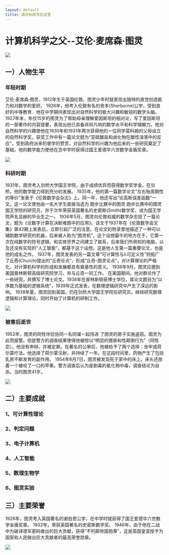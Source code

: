 ```yaml
---
layout: default
title: 请将标题写在这里
---
```


# 计算机科学之父--艾伦·麦席森·图灵

![](https://gss0.bdstatic.com/94o3dSag_xI4khGkpoWK1HF6hhy/baike/w%3D480/sign=60ed9db5573d26972ed3095565fbb24f/14ce36d3d539b600faf2afc8ef50352ac65cb795.jpg)

## 一）人物生平

### 年轻时期
艾伦·麦席森·图灵，1912年生于英国伦敦。图灵少年时就表现出独特的直觉创造能力和对数学的爱好。
1926年，他考入伦敦有名的舍本(Sherborne)公学，受到良好的中等教育．他在中学期间表现出对自然科学的极大兴趣和敏锐的数学头脑。
1927年末，年仅15岁的图灵为了帮助母亲理解爱因斯坦的相对论，写了爱因斯坦的一部著作的内容提要，表现出他已具备非同凡响的数学水平和科学理解力。他对自然科学的兴趣使他在1930年和1931年两次获得他的一位同学莫科姆的父母设立的自然科学奖，获奖工作中有一篇论文题为“亚硫酸盐和卤化物在酸性溶液中的反应”，受到政府派来的督学的赞赏，对自然科学的兴趣为他后来的一些研究奠定了基础，他的数学能力使他在念中学时获得过国王爱德华六世数学金盾奖章。

![](https://gss1.bdstatic.com/-vo3dSag_xI4khGkpoWK1HF6hhy/baike/s%3D220/sign=7dc7b9fba7efce1bee2bcfc89f51f3e8/d0c8a786c9177f3e8a21060070cf3bc79f3d56a2.jpg)

### 科研时期
1931年，图灵考入剑桥大学国王学院，由于成绩优异而获得数学奖学金。在剑桥，他的数学能力得到充分的发展。
1935年，他的第一篇数学论文“左右殆周期性的等价”发表于《伦敦数学会杂志》上。同一年，他还写出“论高斯误差函数”一文。这一论文使他由一名大学生直接当选为
跑步比赛中的图灵
跑步比赛中的图灵
国王学院的研究员，并于次年荣获英国著名的史密斯(Smith)数学奖，成为国王学院声名显赫的毕业生之一。
1936年5月，图灵向伦敦权威的数学杂志投了一篇论文，题为《论数字计算在决断难题中的应用》。该文于1937年在《伦敦数学会文集》第42期上发表后，立即引起广泛的注意。在论文的附录里他描述了一种可以辅助数学研究的机器，后来被人称为“图灵机”，这个设想最牛的地方在于，它第一次在纯数学的符号逻辑，和实体世界之间建立了联系，后来我们所熟知的电脑，以及还没有实现的“人工智能”，都基于这个设想。这是他人生第一篇重要论文，也是他的成名之作。
1937年，图灵发表的另一篇文章“可计算性与λ可定义性”则拓广了丘奇(Church)提出的“丘奇论点”，形成“丘奇-图灵论点”，对计算理论的严格化，对计算机科学的形成和发展都具有奠基性的意义。
1936年9月，图灵应邀到美国普林斯顿高级研究院学习，并与丘奇一同工作。
在美国期间，他对群论作了一些研究，并撰写了博士论文。1938年在普林斯顿获博士学位，其论文题目为“以序数为基础的逻辑系统”，1939年正式发表，在数理逻辑研究中产生了深远的影响。
1938年夏，图灵回到英国，仍在剑桥大学国王学院任研究员，继续研究数理逻辑和计算理论，同时开始了计算机的研制工作。

![](https://gss1.bdstatic.com/-vo3dSag_xI4khGkpoWK1HF6hhy/baike/s%3D220/sign=c636483ca18b87d65442ac1d37082860/d6ca7bcb0a46f21fcb23a45ef6246b600c33aeac.jpg)

### 被害后逝世
1952年，图灵的同性伴侣协同一名同谋一起闯进
了图灵的房子实施盗窃。图灵为此而报警。但是警方的调查结果使得他被控以“明显的猥亵和性颠倒行为”（同性恋）。他没有申辩，并被定罪。在著名的公审后，他被给予了两个选择：坐牢或荷尔蒙疗法。他选择了荷尔蒙注射，并持续了一年。在这段时间里，药物产生了包括乳房不断发育的副作用。
1954年6月7日，图灵被发现死于家中的床上，床头还放着一个被咬了一口的苹果。警方调查后认为是剧毒的氰化物中毒，调查结论为自杀。当时图灵41岁。

![](https://gss0.bdstatic.com/94o3dSag_xI4khGkpoWK1HF6hhy/baike/s%3D220/sign=b59cd70573f082022992963d7bfafb8a/e824b899a9014c0876d11b830a7b02087bf4f429.jpg)


## 二）主要成就
###  1、可计算性理论
###  2、判定问题
###  3、电子计算机
###  4、人工智能
###  5、数理生物学
###  6、图灵实验


## 三）主要荣誉
1926年，图灵考入英国著名的谢伯恩公学，在中学时就获得了国王爱德华六世数学金盾奖章。
1932年，荣获英国著名的史密斯数学奖。
1946年，由于他在二战中为破译德军密码做出的巨大贡献，获得“不列颠帝国勋章”，这是英国皇室授予为国家和人民做出巨大贡献者的最高荣誉勋章。

![](https://gss0.bdstatic.com/94o3dSag_xI4khGkpoWK1HF6hhy/baike/s%3D220/sign=d77b8c948226cffc6d2ab8b089014a7d/63d0f703918fa0ec68c49e00269759ee3d6ddbb8.jpg)